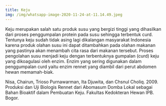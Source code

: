```yaml
---
title: Keju
img: /img/whatsapp-image-2020-11-24-at-11.14.49.jpeg
---
```


Keju merupakan salah satu produk susu yang bergizi tinggi yang dihasilkan dari proses penggumpalan protein pada susu sehingga terbentuk curd. Tentunya keju sudah tidak asing lagi dikalangan masyarakat Indonesia karena produk olahan susu ini dapat ditambahkan pada olahan makanan yang pastinya akan menambah cita rasa dari makanan tersebut.
Proses pengolahan susu menjadi keju dengan terbentuknya gumpalan (curd) keju yang dikoagulasi oleh enzim. Enzim yang sering digunakan dalam penggumpalan curd yaitu enzim rennet yang diambil dari perut abdomen hewan memamah-biak.

Nisa, Chairun, Trioso Purnawarman, Ita Djuwita, dan Chsnul Choliq. 2009. Produksi dan Uji Biologis Rennet dari Abomasum Domba Lokal sebagai Bahan Bioaktif dalam Pembuatan Keju. Fakultas Kedokteran Hewan IPB. Bogor.
